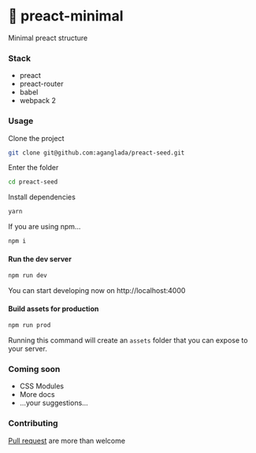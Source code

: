 # :rocket: preact-minimal
Minimal preact structure

### Stack

* preact
* preact-router
* babel
* webpack 2

### Usage

Clone the project 

```bash
git clone git@github.com:aganglada/preact-seed.git
```

Enter the folder

```bash
cd preact-seed 
```

Install dependencies

```bash
yarn 
```

If you are using npm...

```bash
npm i
```

#### Run the dev server

```bash
npm run dev
```

You can start developing now on http://localhost:4000

#### Build assets for production

```bash
npm run prod
```

Running this command will create an `assets` folder that you can expose to your server. 

### Coming soon

* CSS Modules
* More docs
* ...your suggestions...


### Contributing

[Pull request](https://github.com/aganglada/preact-minimal/pulls) are more than welcome
